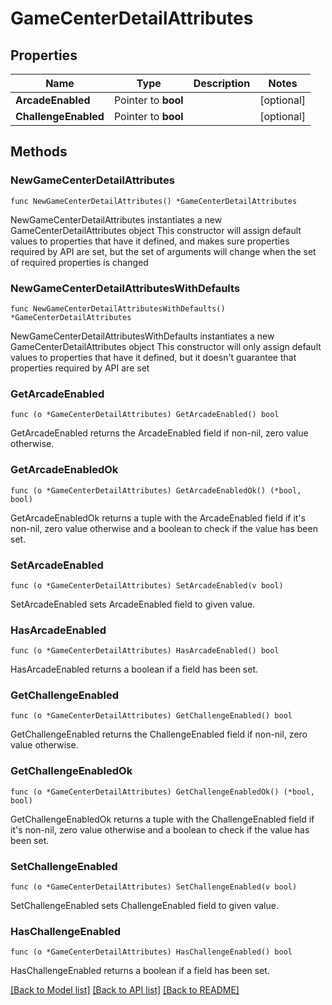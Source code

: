 # GameCenterDetailAttributes

## Properties

Name | Type | Description | Notes
------------ | ------------- | ------------- | -------------
**ArcadeEnabled** | Pointer to **bool** |  | [optional] 
**ChallengeEnabled** | Pointer to **bool** |  | [optional] 

## Methods

### NewGameCenterDetailAttributes

`func NewGameCenterDetailAttributes() *GameCenterDetailAttributes`

NewGameCenterDetailAttributes instantiates a new GameCenterDetailAttributes object
This constructor will assign default values to properties that have it defined,
and makes sure properties required by API are set, but the set of arguments
will change when the set of required properties is changed

### NewGameCenterDetailAttributesWithDefaults

`func NewGameCenterDetailAttributesWithDefaults() *GameCenterDetailAttributes`

NewGameCenterDetailAttributesWithDefaults instantiates a new GameCenterDetailAttributes object
This constructor will only assign default values to properties that have it defined,
but it doesn't guarantee that properties required by API are set

### GetArcadeEnabled

`func (o *GameCenterDetailAttributes) GetArcadeEnabled() bool`

GetArcadeEnabled returns the ArcadeEnabled field if non-nil, zero value otherwise.

### GetArcadeEnabledOk

`func (o *GameCenterDetailAttributes) GetArcadeEnabledOk() (*bool, bool)`

GetArcadeEnabledOk returns a tuple with the ArcadeEnabled field if it's non-nil, zero value otherwise
and a boolean to check if the value has been set.

### SetArcadeEnabled

`func (o *GameCenterDetailAttributes) SetArcadeEnabled(v bool)`

SetArcadeEnabled sets ArcadeEnabled field to given value.

### HasArcadeEnabled

`func (o *GameCenterDetailAttributes) HasArcadeEnabled() bool`

HasArcadeEnabled returns a boolean if a field has been set.

### GetChallengeEnabled

`func (o *GameCenterDetailAttributes) GetChallengeEnabled() bool`

GetChallengeEnabled returns the ChallengeEnabled field if non-nil, zero value otherwise.

### GetChallengeEnabledOk

`func (o *GameCenterDetailAttributes) GetChallengeEnabledOk() (*bool, bool)`

GetChallengeEnabledOk returns a tuple with the ChallengeEnabled field if it's non-nil, zero value otherwise
and a boolean to check if the value has been set.

### SetChallengeEnabled

`func (o *GameCenterDetailAttributes) SetChallengeEnabled(v bool)`

SetChallengeEnabled sets ChallengeEnabled field to given value.

### HasChallengeEnabled

`func (o *GameCenterDetailAttributes) HasChallengeEnabled() bool`

HasChallengeEnabled returns a boolean if a field has been set.


[[Back to Model list]](../README.md#documentation-for-models) [[Back to API list]](../README.md#documentation-for-api-endpoints) [[Back to README]](../README.md)


